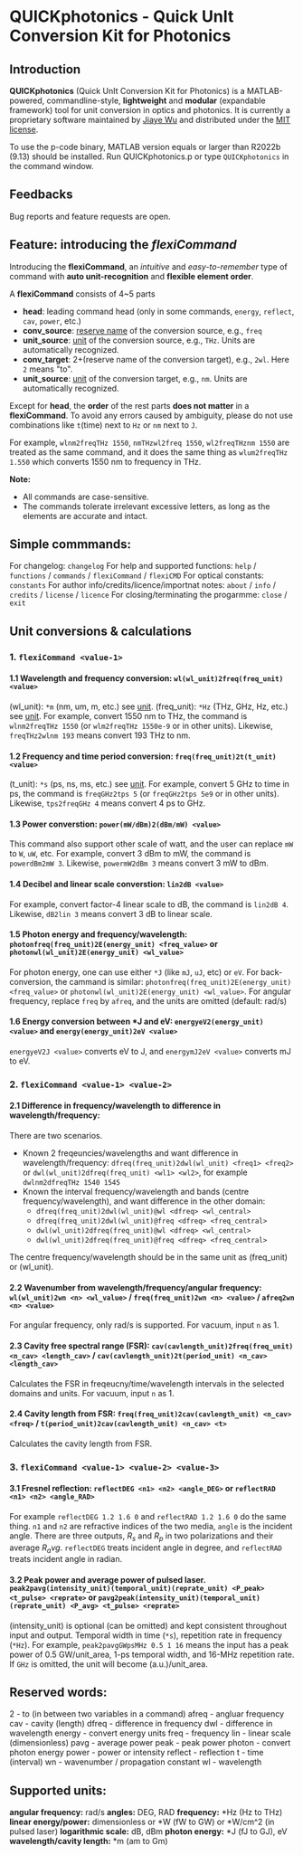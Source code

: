 # QUICKphotonics - Quick UnIt Conversion Kit for Photonics

## Introduction

**QUICKphotonics** (Quick UnIt Conversion Kit for Photonics) is a MATLAB-powered, commandline-style, **lightweight** and **modular** (expandable framework) tool for unit conversion in optics and photonics. It is currently a proprietary software maintained by [Jiaye Wu](https://jiaye-wu.github.io) and distributed under the [MIT license](https://opensource.org/license/mit).

To use the p-code binary, MATLAB version equals or larger than R2022b (9.13) should be installed. Run QUICKphotonics.p or type ```QUICKphotonics``` in the command window.

## Feedbacks

Bug reports and feature requests are open.

## Feature: introducing the *flexiCommand*

Introducing the **flexiCommand**, an *intuitive* and *easy-to-remember* type of command with **auto unit-recognition** and **flexible element order**.

A **flexiCommand** consists of 4~5 parts

- **head**: leading command head (only in some commands, ```energy```, ```reflect```, ```cav```, ```power```, etc.)
- **conv_source**: [reserve name](#reserved-words) of the conversion source, e.g., ```freq``` 
- **unit_source**: [unit](#supported-units) of the conversion source, e.g., ```THz```. Units are automatically recognized.
- **conv_target**: 2+(reserve name of the conversion target), e.g., ```2wl```. Here ```2``` means "to".
- **unit_source**: [unit](#supported-units) of the conversion target, e.g., ```nm```. Units are automatically recognized.
  
Except for **head**, the **order** of the rest parts **does not matter** in a **flexiCommand**. 
To avoid any errors caused by ambiguity, please do not use combinations like ```t```(time) next to ```Hz``` or ```nm``` next to ```J```. 

For example, ```wlnm2freqTHz 1550```, ```nmTHzwl2freq 1550```, ```wl2freqTHznm 1550``` are treated as the same command, and it does the same thing as ```wlum2freqTHz 1.550``` which converts 1550 nm to frequency in THz.

**Note:** 

- All commands are case-sensitive. 
- The commands tolerate irrelevant excessive letters, as long as the elements are accurate and intact. 

## Simple commmands:

For changelog: ```changelog```
For help and supported functions: ```help``` / ```functions``` / ```commands``` / ```flexiCommand``` / ```flexiCMD```
For optical constants: ```constants```
For author info/credits/licence/importnat notes: ```about``` / ```info``` / ```credits``` / ```license``` / ```licence```
For closing/terminating the progarmme: ```close``` / ```exit```

## Unit conversions & calculations

### 1. ```flexiCommand <value-1>```

#### 1.1 Wavelength and frequency conversion: ```wl(wl_unit)2freq(freq_unit) <value>```

(wl_unit): ```*m``` (nm, um, m, etc.) see [unit](#supported-units).
(freq_unit): ```*Hz``` (THz, GHz, Hz, etc.) see [unit](#supported-units).
For example, convert 1550 nm to THz, the command is ```wlnm2freqTHz 1550``` (or ```wlm2freqTHz 1550e-9``` or in other units).
Likewise, ```freqTHz2wlnm 193``` means convert 193 THz to nm.

#### 1.2 Frequency and time period conversion: ```freq(freq_unit)2t(t_unit) <value>```

(t_unit): ```*s``` (ps, ns, ms, etc.) see [unit](#supported-units).
For example, convert 5 GHz to time in ps, the command is ```freqGHz2tps 5``` (or ```freqGHz2tps 5e9``` or in other units).
Likewise, ```tps2freqGHz 4``` means convert 4 ps to GHz.

#### 1.3 Power converstion: ```power(mW/dBm)2(dBm/mW) <value>```

This command also support other scale of watt, and the user can replace ```mW``` to ```W```, ```uW```, etc.
For example, convert 3 dBm to mW, the command is ```powerdBm2mW 3```.
Likewise, ```powermW2dBm 3``` means convert 3 mW to dBm.

#### 1.4 Decibel and linear scale converstion: ```lin2dB <value>```

For example, convert factor-4 linear scale to dB, the command is ```lin2dB 4```.
Likewise, ```dB2lin 3``` means convert 3 dB to linear scale.

#### 1.5 Photon energy and frequency/wavelength: ```photonfreq(freq_unit)2E(energy_unit) <freq_value>``` or ```photonwl(wl_unit)2E(energy_unit) <wl_value>```

For photon energy, one can use either ```*J``` (like ```mJ```, ```uJ```, etc) or ```eV```.
For back-conversion, the cammand is similar: ```photonfreq(freq_unit)2E(energy_unit) <freq_value>``` or ```photonwl(wl_unit)2E(energy_unit) <wl_value>```.
For angular frequency, replace ```freq``` by ```afreq```, and the units are omitted (default: rad/s)

#### 1.6 Energy conversion between *J and eV: ```energyeV2(energy_unit) <value>``` and ```energy(energy_unit)2eV <value>``` 

```energyeV2J <value>``` converts eV to J, and ```energymJ2eV <value>``` converts mJ to eV.

### 2. ```flexiCommand <value-1> <value-2>```

#### 2.1 Difference in frequency/wavelength to difference in wavelength/frequency: 

There are two scenarios.
- Known 2 freqeuncies/wavelengths and want difference in wavelength/frequency: ```dfreq(freq_unit)2dwl(wl_unit) <freq1> <freq2>``` or ```dwl(wl_unit)2dfreq(freq_unit) <wl1> <wl2>```, for example ```dwlnm2dfreqTHz 1540 1545```
- Known the interval frequency/wavelength and bands (centre frequency/wavelength), and want difference in the other domain: 
  - ```dfreq(freq_unit)2dwl(wl_unit)@wl <dfreq> <wl_central>```
  - ```dfreq(freq_unit)2dwl(wl_unit)@freq <dfreq> <freq_central>```
  - ```dwl(wl_unit)2dfreq(freq_unit)@wl <dfreq> <wl_central>```
  - ```dwl(wl_unit)2dfreq(freq_unit)@freq <dfreq> <freq_central>```

The centre frequency/wavelength should be in the same unit as (freq_unit) or (wl_unit).

#### 2.2 Wavenumber from wavelength/frequency/angular frequency: ```wl(wl_unit)2wn <n> <wl_value>``` / ```freq(freq_unit)2wn <n> <value>``` / ```afreq2wn <n> <value>```

For angular frequency, only rad/s is supported. For vacuum, input ```n``` as 1.

#### 2.3 Cavity free spectral range (FSR): ```cav(cavlength_unit)2freq(freq_unit) <n_cav> <length_cav>``` / ```cav(cavlength_unit)2t(period_unit) <n_cav> <length_cav>```

Calculates the FSR in freqeucny/time/wavelength intervals in the selected domains and units. For vacuum, input ```n``` as 1.

#### 2.4 Cavity length from FSR: ```freq(freq_unit)2cav(cavlength_unit) <n_cav> <freq>``` / ```t(period_unit)2cav(cavlength_unit) <n_cav> <t>```

Calculates the cavity length from FSR.

### 3. ```flexiCommand <value-1> <value-2> <value-3>```

#### 3.1 Fresnel reflection: ```reflectDEG <n1> <n2> <angle_DEG>``` or ```reflectRAD <n1> <n2> <angle_RAD>```

For example ```reflectDEG 1.2 1.6 0``` and ```reflectRAD 1.2 1.6 0``` do the same thing.
```n1``` and ```n2``` are refractive indices of the two media, ```angle``` is the incident angle. There are three outputs, $R_s$ and $R_p$ in two polarizations and their average $R_avg$.
```reflectDEG``` treats incident angle in degree, and ```reflectRAD``` treats incident angle in radian.

#### 3.2 Peak power and average power of pulsed laser. ```peak2pavg(intensity_unit)(temporal_unit)(reprate_unit) <P_peak> <t_pulse> <reprate>``` or ```pavg2peak(intensity_unit)(temporal_unit)(reprate_unit) <P_avg> <t_pulse> <reprate>```

(intensity_unit) is optional (can be omitted) and kept consistent throughout input and output.
Temporal width in time (```*s```), repetition rate in frequency (```*Hz```).
For example, ```peak2pavgGWpsMHz 0.5 1 16``` means the input has a peak power of 0.5 GW/unit_area, 1-ps temporal width, and 16-MHz repetition rate. If ```GHz``` is omitted, the unit will become (a.u.)/unit_area.

## Reserved words:

2 - to (in between two variables in a command)
afreq - angluar frequency
cav - cavity (length)
dfreq - difference in frequency
dwl - difference in wavelength
energy -  convert energy units
freq - frequency
lin - linear scale (dimensionless)
pavg - average power
peak - peak power
photon - convert photon energy
power - power or intensity
reflect - reflection
t - time (interval)
wn - wavenumber / propagation constant
wl - wavelength

## Supported units:

**angular frequency:** rad/s
**angles:** DEG, RAD
**frequency:** *Hz (Hz to THz)
**linear energy/power:** dimensionless or *W (fW to GW) or *W/cm^2 (in pulsed laser)
**logarithmic scale:** dB, dBm
**photon energy:** *J (fJ to GJ), eV
**wavelength/cavity length:** *m (am to Gm)
